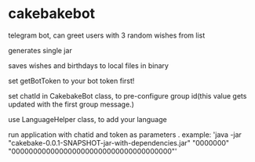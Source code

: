 # cakebakebot
 telegram bot, can greet users with 3 random wishes from list

generates single jar

saves wishes and birthdays to local files in binary

set getBotToken to your bot token first!

set chatId in CakebakeBot class, to pre-configure group id(this value gets updated with the first group message.)

use LanguageHelper class, to add your language


run application with chatid and token as parameters .
example:
 'java -jar "cakebake-0.0.1-SNAPSHOT-jar-with-dependencies.jar" "0000000"  "0000000000000000000000000000000000000"'